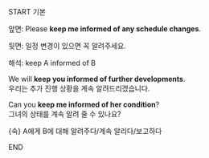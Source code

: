 START
기본

앞면:
Please **keep me informed of any schedule changes**.

뒷면:
일정 변경이 있으면 꼭 알려주세요.

해석:
keep A informed of B

We will **keep you informed of further developments**.  
우리는 추가 진행 상황을 계속 알려드리겠습니다.

Can you **keep me informed of her condition**?  
그녀의 상태를 계속 알려 줄 수 있나요?

{숙} A에게 B에 대해 알려주다/계속 알리다/보고하다    
<!--ID: 1747213161382-->
END